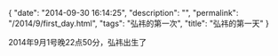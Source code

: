 {
  "date": "2014-09-30 16:14:25",
  "description": "",
  "permalink": "/2014/9/first_day.html",
  "tags": "弘祎的第一次",
  "title": "弘祎的第一天"
}

2014年9月1号晚22点50分，弘祎出生了